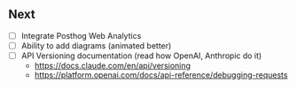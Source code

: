 ## Next
- [ ] Integrate Posthog Web Analytics
- [ ] Ability to add diagrams (animated better)
- [ ] API Versioning documentation (read how OpenAI, Anthropic do it)
  - https://docs.claude.com/en/api/versioning
  - https://platform.openai.com/docs/api-reference/debugging-requests